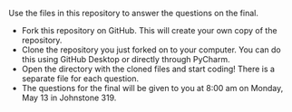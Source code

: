 Use the files in this repository to answer the questions on the final.

* Fork this repository on GitHub. This will create your own copy of the repository.
* Clone the repository you just forked on to your computer. You can do this using GitHub Desktop or directly through PyCharm.
* Open the directory with the cloned files and start coding! There is a separate file for each question.
* The questions for the final will be given to you at 8:00 am on Monday, May 13 in Johnstone 319.